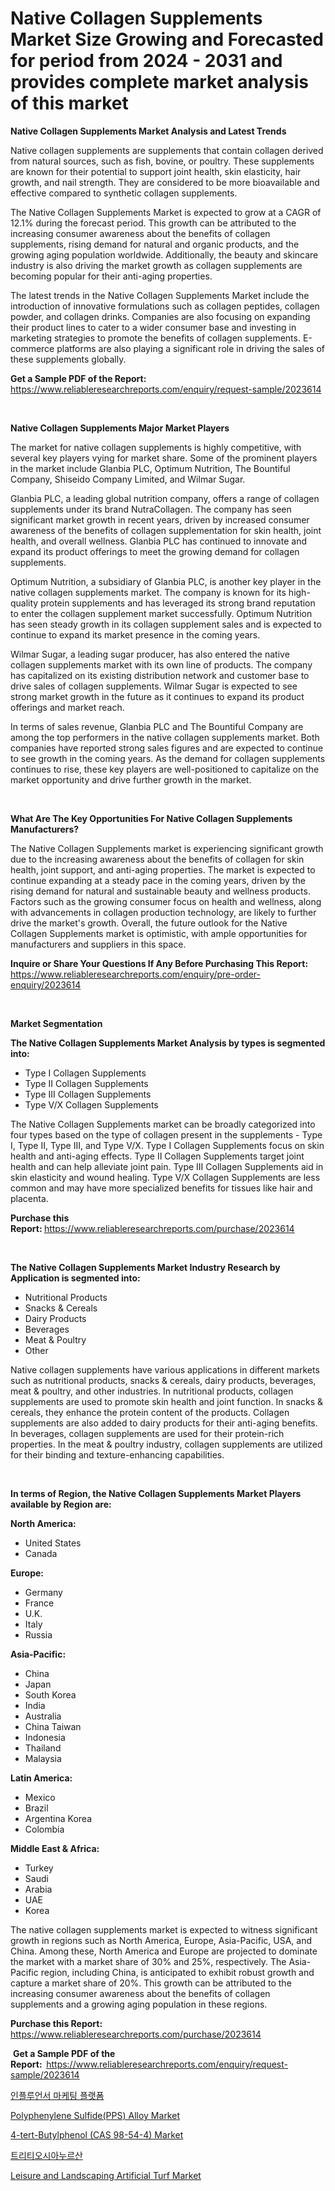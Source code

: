 <p><h1>Native Collagen Supplements Market Size Growing and Forecasted for period from 2024 - 2031 and provides complete market analysis of this market</h1></p><p><strong>Native Collagen Supplements Market Analysis and Latest Trends</strong></p>
<p><p>Native collagen supplements are supplements that contain collagen derived from natural sources, such as fish, bovine, or poultry. These supplements are known for their potential to support joint health, skin elasticity, hair growth, and nail strength. They are considered to be more bioavailable and effective compared to synthetic collagen supplements.</p><p>The Native Collagen Supplements Market is expected to grow at a CAGR of 12.1% during the forecast period. This growth can be attributed to the increasing consumer awareness about the benefits of collagen supplements, rising demand for natural and organic products, and the growing aging population worldwide. Additionally, the beauty and skincare industry is also driving the market growth as collagen supplements are becoming popular for their anti-aging properties.</p><p>The latest trends in the Native Collagen Supplements Market include the introduction of innovative formulations such as collagen peptides, collagen powder, and collagen drinks. Companies are also focusing on expanding their product lines to cater to a wider consumer base and investing in marketing strategies to promote the benefits of collagen supplements. E-commerce platforms are also playing a significant role in driving the sales of these supplements globally.</p></p>
<p><strong>Get a Sample PDF of the Report:&nbsp;</strong> <a href="https://www.reliableresearchreports.com/enquiry/request-sample/2023614">https://www.reliableresearchreports.com/enquiry/request-sample/2023614</a></p>
<p>&nbsp;</p>
<p><strong>Native Collagen Supplements Major Market Players</strong></p>
<p><p>The market for native collagen supplements is highly competitive, with several key players vying for market share. Some of the prominent players in the market include Glanbia PLC, Optimum Nutrition, The Bountiful Company, Shiseido Company Limited, and Wilmar Sugar.</p><p>Glanbia PLC, a leading global nutrition company, offers a range of collagen supplements under its brand NutraCollagen. The company has seen significant market growth in recent years, driven by increased consumer awareness of the benefits of collagen supplementation for skin health, joint health, and overall wellness. Glanbia PLC has continued to innovate and expand its product offerings to meet the growing demand for collagen supplements.</p><p>Optimum Nutrition, a subsidiary of Glanbia PLC, is another key player in the native collagen supplements market. The company is known for its high-quality protein supplements and has leveraged its strong brand reputation to enter the collagen supplement market successfully. Optimum Nutrition has seen steady growth in its collagen supplement sales and is expected to continue to expand its market presence in the coming years.</p><p>Wilmar Sugar, a leading sugar producer, has also entered the native collagen supplements market with its own line of products. The company has capitalized on its existing distribution network and customer base to drive sales of collagen supplements. Wilmar Sugar is expected to see strong market growth in the future as it continues to expand its product offerings and market reach.</p><p>In terms of sales revenue, Glanbia PLC and The Bountiful Company are among the top performers in the native collagen supplements market. Both companies have reported strong sales figures and are expected to continue to see growth in the coming years. As the demand for collagen supplements continues to rise, these key players are well-positioned to capitalize on the market opportunity and drive further growth in the market.</p></p>
<p>&nbsp;</p>
<p><strong>What Are The Key Opportunities For Native Collagen Supplements Manufacturers?</strong></p>
<p><p>The Native Collagen Supplements market is experiencing significant growth due to the increasing awareness about the benefits of collagen for skin health, joint support, and anti-aging properties. The market is expected to continue expanding at a steady pace in the coming years, driven by the rising demand for natural and sustainable beauty and wellness products. Factors such as the growing consumer focus on health and wellness, along with advancements in collagen production technology, are likely to further drive the market's growth. Overall, the future outlook for the Native Collagen Supplements market is optimistic, with ample opportunities for manufacturers and suppliers in this space.</p></p>
<p><strong>Inquire or Share Your Questions If Any Before Purchasing This Report:</strong> <a href="https://www.reliableresearchreports.com/enquiry/pre-order-enquiry/2023614">https://www.reliableresearchreports.com/enquiry/pre-order-enquiry/2023614</a></p>
<p>&nbsp;</p>
<p><strong>Market Segmentation</strong></p>
<p><strong>The Native Collagen Supplements Market Analysis by types is segmented into:</strong></p>
<p><ul><li>Type I Collagen Supplements</li><li>Type II Collagen Supplements</li><li>Type III Collagen Supplements</li><li>Type V/X Collagen Supplements</li></ul></p>
<p><p>The Native Collagen Supplements market can be broadly categorized into four types based on the type of collagen present in the supplements - Type I, Type II, Type III, and Type V/X. Type I Collagen Supplements focus on skin health and anti-aging effects. Type II Collagen Supplements target joint health and can help alleviate joint pain. Type III Collagen Supplements aid in skin elasticity and wound healing. Type V/X Collagen Supplements are less common and may have more specialized benefits for tissues like hair and placenta.</p></p>
<p><strong>Purchase this Report:&nbsp;</strong><a href="https://www.reliableresearchreports.com/purchase/2023614">https://www.reliableresearchreports.com/purchase/2023614</a></p>
<p>&nbsp;</p>
<p><strong>The Native Collagen Supplements Market Industry Research by Application is segmented into:</strong></p>
<p><ul><li>Nutritional Products</li><li>Snacks & Cereals</li><li>Dairy Products</li><li>Beverages</li><li>Meat & Poultry</li><li>Other</li></ul></p>
<p><p>Native collagen supplements have various applications in different markets such as nutritional products, snacks & cereals, dairy products, beverages, meat & poultry, and other industries. In nutritional products, collagen supplements are used to promote skin health and joint function. In snacks & cereals, they enhance the protein content of the products. Collagen supplements are also added to dairy products for their anti-aging benefits. In beverages, collagen supplements are used for their protein-rich properties. In the meat & poultry industry, collagen supplements are utilized for their binding and texture-enhancing capabilities.</p></p>
<p>&nbsp;</p>
<p><strong>In terms of Region, the Native Collagen Supplements Market Players available by Region are:</strong></p>
<p>
    <p> <strong> North America: </strong>
        <ul>
            <li>United States</li>
            <li>Canada</li>
        </ul>
        </p> 
    <p> <strong> Europe: </strong>
        <ul>
            <li>Germany</li>
            <li>France</li>
            <li>U.K.</li>
            <li>Italy</li>
            <li>Russia</li>
        </ul>
        </p> 
    <p> <strong> Asia-Pacific: </strong>
        <ul>
            <li>China</li>
            <li>Japan</li>
            <li>South Korea</li>
            <li>India</li>
            <li>Australia</li>
            <li>China Taiwan</li>
            <li>Indonesia</li>
            <li>Thailand</li>
            <li>Malaysia</li>
        </ul>
        </p> 
    <p> <strong> Latin America: </strong>
        <ul>
            <li>Mexico</li>
            <li>Brazil</li>
            <li>Argentina Korea</li>
            <li>Colombia</li>
        </ul>
        </p> 
    <p> <strong> Middle East & Africa: </strong>
        <ul>
            <li>Turkey</li>
            <li>Saudi</li>
            <li>Arabia</li>
            <li>UAE</li>
            <li>Korea</li>
        </ul>
    </p>
    </p>
<p><p>The native collagen supplements market is expected to witness significant growth in regions such as North America, Europe, Asia-Pacific, USA, and China. Among these, North America and Europe are projected to dominate the market with a market share of 30% and 25%, respectively. The Asia-Pacific region, including China, is anticipated to exhibit robust growth and capture a market share of 20%. This growth can be attributed to the increasing consumer awareness about the benefits of collagen supplements and a growing aging population in these regions.</p></p>
<p><strong>Purchase this Report: </strong><a href="https://www.reliableresearchreports.com/purchase/2023614">https://www.reliableresearchreports.com/purchase/2023614</a></p>
<p>&nbsp;<strong>Get a Sample PDF of the Report:&nbsp;&nbsp;</strong><a href="https://www.reliableresearchreports.com/enquiry/request-sample/2023614">https://www.reliableresearchreports.com/enquiry/request-sample/2023614</a></p>
<p><strong></strong></p>
<p><p><a href="https://medium.com/@donovanvioliy49qi80cb1qtv/%EC%9D%B8%ED%94%8C%EB%A3%A8%EC%96%B8%EC%84%9C-%EB%A7%88%EC%BC%80%ED%8C%85-%ED%94%8C%EB%9E%AB%ED%8F%BC-%EC%8B%9C%EC%9E%A5-%EB%B6%84%EC%84%9D-%EB%B0%8F-2024%EB%85%84%EB%B6%80%ED%84%B0-2031%EB%85%84%EA%B9%8C%EC%A7%80%EC%9D%98-%EA%B7%9C%EB%AA%A8-%EC%98%88%EC%B8%A1-37340297d14e">인플루언서 마케팅 플랫폼</a></p><p><a href="https://iodized-pantydraco-05c.notion.site/Polyphenylene-Sulfide-PPS-Alloy-Market-Analysis-and-Market-Size-Global-Industry-Overview-Market-S-b3b49db94ade40d5a6228e95028549fc">Polyphenylene Sulfide(PPS) Alloy Market</a></p><p><a href="https://three-jumbo-f6d.notion.site/4-tert-Butylphenol-CAS-98-54-4-Market-Furnish-Information-about-Market-Size-Market-Share-Market--1f7b1b7a82f444d580195c7faaa546a7">4-tert-Butylphenol (CAS 98-54-4) Market</a></p><p><a href="https://medium.com/@robandloriedavis/%ED%8A%B8%EB%A6%AC%ED%8B%B0%EC%98%A4%EC%8B%9C%EC%95%84%EB%88%84%EB%A5%B4%EC%82%B0-%EC%8B%9C%EC%9E%A5-%EC%8B%9C%EC%9E%A5-%EC%A0%90%EC%9C%A0%EC%9C%A8-%EC%8B%9C%EC%9E%A5-%EB%8F%99%ED%96%A5-%EB%B0%8F-%EB%AF%B8%EB%9E%98-%EC%84%B1%EC%9E%A5%EC%9D%84-%ED%83%90%EC%83%89%ED%95%98%EA%B8%B0-80f99867feeb">트리티오시아누르산</a></p><p><a href="https://view.publitas.com/reportprime-1/leisure-and-landscaping-artificial-turf-market-size-share-trends-analysis-report-by-material-by-type-by-end-user-by-region-and-segment-forecasts-2024-2031/">Leisure and Landscaping Artificial Turf Market</a></p></p>